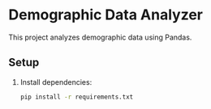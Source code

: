 # Demographic Data Analyzer

This project analyzes demographic data using Pandas.

## Setup

1. Install dependencies:
   ```sh
   pip install -r requirements.txt
